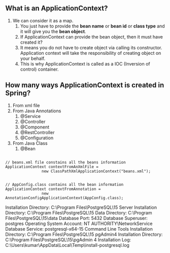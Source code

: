 ## What is an ApplicationContext?

1. We can consider it as a map.
   1. You just have to provide the **bean name** or **bean id** or **class type** and it will give you the **bean object**.
   2. If ApplicationContext can provide the bean object, then it must have created it?
   3. It means you do not have to create object via calling its constructor. Application context will take the responsibility of creating object on your behalf.
   4. This is why ApplicationContext is called as a IOC (Inversion of control) container.




## How many ways ApplicationContext is created in Spring?

1. From xml file
2. From Java Annotations
   1. @Service
   2. @Controller
   3. @Component
   4. @RestController
   5. @Configuration
3. From Java Class
   1. @Bean

```

// beans.xml file constains all the beans information
ApplicationContext contextFromAnXmlFile =
                new ClassPathXmlApplicationContext("beans.xml");
                
                
// AppConfig.class contains all the bean information        
ApplicationContext contextFromAnnotation =
                new AnnotationConfigApplicationContext(AppConfig.class);

```

Installation Directory: C:\Program Files\PostgreSQL\15
Server Installation Directory: C:\Program Files\PostgreSQL\15
Data Directory: C:\Program Files\PostgreSQL\15\data
Database Port: 5432
Database Superuser: postgres
Operating System Account: NT AUTHORITY\NetworkService
Database Service: postgresql-x64-15
Command Line Tools Installation Directory: C:\Program Files\PostgreSQL\15
pgAdmin4 Installation Directory: C:\Program Files\PostgreSQL\15\pgAdmin 4
Installation Log: C:\Users\kumar\AppData\Local\Temp\install-postgresql.log